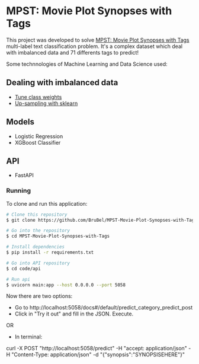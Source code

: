 # MPST: Movie Plot Synopses with Tags

This project was developed to solve [MPST: Movie Plot Synopses with Tags](https://www.kaggle.com/rmisra/news-category-dataset) multi-label text classification problem. It's a complex dataset which deal with imbalanced data and 71 differents tags to predict!

Some technnologies of Machine Learning and Data Science used:

## Dealing with imbalanced data

- [Tune class weights](https://www.kaggle.com/eikedehling/exploring-class-imbalance-resampling-and-weights)
- [Up-sampling with sklearn](https://scikit-learn.org/stable/modules/generated/sklearn.utils.resample.html)

## Models

- Logistic Regression
- XGBoost Classifier

## API

- FastAPI

### Running

To clone and run this application:

```bash
# Clone this repository
$ git clone https://github.com/BruBel/MPST-Movie-Plot-Synopses-with-Tags

# Go into the repository
$ cd MPST-Movie-Plot-Synopses-with-Tags

# Install dependencies
$ pip install -r requirements.txt

# Go into API repository
$ cd code/api

# Run api
$ uvicorn main:app --host 0.0.0.0 --port 5058
```

Now there are two options:
- Go to http://localhost:5058/docs#/default/predict_category_predict_post
- Click in "Try it out" and fill in the JSON. Execute.

OR

- In terminal:

curl -X POST "http://localhost:5058/predict" -H "accept: application/json" -H "Content-Type: application/json" -d "{\"synopsis\":\"SYNOPSISEHERE\"}"




